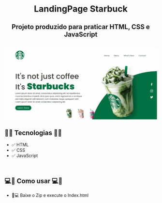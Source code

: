 <h1 align="center">LandingPage Starbuck</h1>
<h2 align="center">Projeto produzido para praticar HTML, CSS e JavaScript</h2>
<br>
<div align="center">
    <img width="700px" src="assets/starbucks.gif" alt="Gif Projeto Starbucks">
</div>


<h2>🚀🚀 Tecnologias 🚀🚀</h2>

- ✅ HTML
- ✅ CSS
- ✅ JavaScript
<br>
<h2> 💻📲 Como usar 💻📲 </h2>

- 📱💻 Baixe o Zip e execute o Index.html